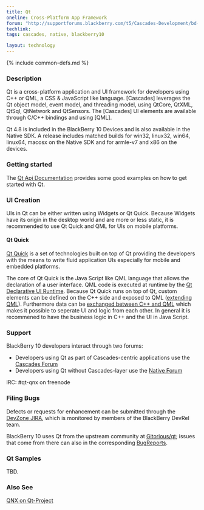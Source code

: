 ```yaml
---
title: Qt
oneline: Cross-Platform App Framework
forum: "http://supportforums.blackberry.com/t5/Cascades-Development/bd-p/Cascades"
techlink: 
tags: cascades, native, blackberry10

layout: technology
---
```

{% include common-defs.md %}

### Description
Qt is a cross-platform application and UI framework for developers using C++ or QML, a CSS & JavaScript like language.
[Cascades] leverages the Qt object model, event model, and threading model, using
QtCore, QtXML, QtSql, QtNetwork and QtSensors.
The [Cascades] UI elements are available through C/C++ bindings and using [QML].

Qt 4.8 is included in the BlackBerry 10 Devices and is also available in the Native SDK.
A release includes matched builds for win32, linux32, win64, linux64, macosx
on the Native SDK
and for armle-v7 and x86 on the devices.

### Getting started

The [Qt Api Documentation](http://qt-project.org/doc/qt-4.8/) provides some good examples on how to get started with Qt.

### UI Creation

UIs in Qt can be either written using Widgets or Qt Quick. Because Widgets have its origin in the desktop world and
are more or less static, it is recommended to use Qt Quick and QML for UIs on mobile platforms.  

#### Qt Quick 

[Qt Quick](http://qt-project.org/doc/qt-4.8/qtquick.html) is a set of technologies built on top of Qt providing the 
developers with the means to write fluid application UIs especially for mobile and embedded platforms.

The core of Qt Quick is the Java Script like QML language that allows the declaration of a user interface. QML 
code is executed at runtime by the [Qt Declarative UI Runtime](http://qt-project.org/doc/qt-4.8/qmlruntime.html). Because 
Qt Quick runs on top of Qt, custom elements can be defined on the C++ side 
and exposed to QML ([extending QML](http://qt-project.org/doc/qt-4.8/qml-extending.html)). Furthermore data can be [exchanged between C++ and QML](http://qt-project.org/doc/qt-4.8/qtbinding.html) which makes it possible to seperate UI and 
logic from each other. In general it is recommened to have the business logic in C++ and the UI in Java Script.

### Support

BlackBerry 10 developers interact through two forums:

* Developers using Qt as part of Cascades-centric applications use
the [Cascades Forum](http://supportforums.blackberry.com/t5/Cascades-Development/bd-p/Cascades)
* Developers using Qt without Cascades-layer use the [Native Forum](http://supportforums.blackberry.com/t5/Native-Development/bd-p/native_sdk)

IRC: #qt-qnx on freenode

### Filing Bugs

Defects or requests for enhancement can be submitted through the [DevZone JIRA](https://www.blackberry.com/jira/secure/Dashboard.jspa),
which is monitored by members of the BlackBerry DevRel team.

BlackBerry 10 uses Qt from the upstream community at [Gitorious/qt](http://qt.gitorious.org/qt);
issues that come from there can also in the corresponding
[BugReports](http://bugreports.qt-project.org/).

### Qt Samples

TBD.



### Also See
[QNX on Qt-Project](http://qt-project.org/wiki/QNX)

